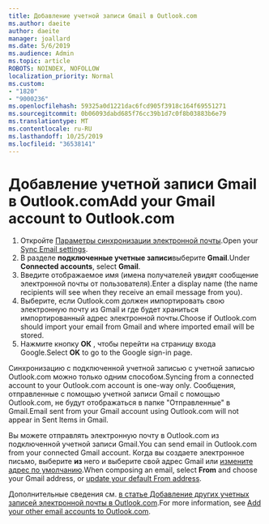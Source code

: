 ```yaml
---
title: Добавление учетной записи Gmail в Outlook.com
ms.author: daeite
author: daeite
manager: joallard
ms.date: 5/6/2019
ms.audience: Admin
ms.topic: article
ROBOTS: NOINDEX, NOFOLLOW
localization_priority: Normal
ms.custom:
- "1820"
- "9000236"
ms.openlocfilehash: 59325a0d1221dac6fcd905f3918c164f69551271
ms.sourcegitcommit: 0b06093dabd685f76cc39b1d7c0f8b03883b6e79
ms.translationtype: MT
ms.contentlocale: ru-RU
ms.lasthandoff: 10/25/2019
ms.locfileid: "36538141"
---
```

# <a name="add-your-gmail-account-to-outlookcom"></a><span data-ttu-id="aa2e1-102">Добавление учетной записи Gmail в Outlook.com</span><span class="sxs-lookup"><span data-stu-id="aa2e1-102">Add your Gmail account to Outlook.com</span></span>

1. <span data-ttu-id="aa2e1-103">Откройте [Параметры синхронизации электронной почты](https://go.microsoft.com/fwlink/?linkid=875264).</span><span class="sxs-lookup"><span data-stu-id="aa2e1-103">Open your [Sync Email settings](https://go.microsoft.com/fwlink/?linkid=875264).</span></span>
2. <span data-ttu-id="aa2e1-104">В разделе **подключенные учетные записи**выберите **Gmail**.</span><span class="sxs-lookup"><span data-stu-id="aa2e1-104">Under **Connected accounts**, select **Gmail**.</span></span>
3. <span data-ttu-id="aa2e1-105">Введите отображаемое имя (имена получателей увидят сообщение электронной почты от пользователя).</span><span class="sxs-lookup"><span data-stu-id="aa2e1-105">Enter a display name (the name recipients will see when they receive an email message from you).</span></span>
4. <span data-ttu-id="aa2e1-106">Выберите, если Outlook.com должен импортировать свою электронную почту из Gmail и где будет храниться импортированный адрес электронной почты.</span><span class="sxs-lookup"><span data-stu-id="aa2e1-106">Choose if Outlook.com should import your email from Gmail and where imported email will be stored.</span></span>
5. <span data-ttu-id="aa2e1-107">Нажмите кнопку **ОК** , чтобы перейти на страницу входа Google.</span><span class="sxs-lookup"><span data-stu-id="aa2e1-107">Select **OK** to go to the Google sign-in page.</span></span>

<span data-ttu-id="aa2e1-108">Синхронизацию с подключенной учетной записью с учетной записью Outlook.com можно только одним способом.</span><span class="sxs-lookup"><span data-stu-id="aa2e1-108">Syncing from a connected account to your Outlook.com account is one-way only.</span></span> <span data-ttu-id="aa2e1-109">Сообщения, отправленные с помощью учетной записи Gmail с помощью Outlook.com, не будут отображаться в папке "Отправленные" в Gmail.</span><span class="sxs-lookup"><span data-stu-id="aa2e1-109">Email sent from your Gmail account using Outlook.com will not appear in Sent Items in Gmail.</span></span>

<span data-ttu-id="aa2e1-110">Вы можете отправлять электронную почту в Outlook.com из подключенной учетной записи Gmail.</span><span class="sxs-lookup"><span data-stu-id="aa2e1-110">You can send email in Outlook.com from your connected Gmail account.</span></span> <span data-ttu-id="aa2e1-111">Когда вы создаете электронное письмо, выберите **из** него и выберите свой адрес Gmail или [измените адрес по умолчанию](https://go.microsoft.com/fwlink/?linkid=875264).</span><span class="sxs-lookup"><span data-stu-id="aa2e1-111">When composing an email, select **From** and choose your Gmail address, or [update your default From address](https://go.microsoft.com/fwlink/?linkid=875264).</span></span>

<span data-ttu-id="aa2e1-112">Дополнительные сведения см. [в статье Добавление других учетных записей электронной почты в Outlook.com](https://support.office.com/article/c5224df4-5885-4e79-91ba-523aa743f0ba?wt.mc_id=Office_Outlook_com_Alchemy).</span><span class="sxs-lookup"><span data-stu-id="aa2e1-112">For more information, see [Add your other email accounts to Outlook.com](https://support.office.com/article/c5224df4-5885-4e79-91ba-523aa743f0ba?wt.mc_id=Office_Outlook_com_Alchemy).</span></span>